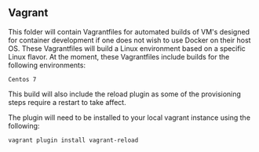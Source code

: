 ## Vagrant

This folder will contain Vagrantfiles for automated builds of VM's designed for container development if one does not wish to use Docker on their host OS. These Vagrantfiles will build a Linux environment based on a specific Linux flavor. At the moment, these Vagrantfiles include builds for the following environments:

`Centos 7`

This build will also include the reload plugin as some of the provisioning steps require a restart to take affect.

The plugin will need to be installed to your local vagrant instance using the following:

`vagrant plugin install vagrant-reload`